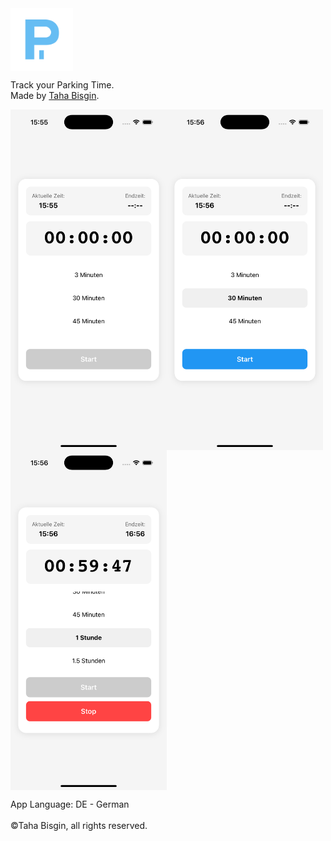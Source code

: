 <img align="center" alt="1" src="https://github.com/tahabisginsoftware/park.time/blob/main/assets/splash-icon.png" width="100"/> 

Track your Parking Time. <br>
Made by [Taha Bisgin](https://tbsvsn.com).

<img align="left" alt="1" src="https://github.com/tahabisginsoftware/park.time/blob/main/assets/public/1.png" width="250"/>
<img align="left" alt="2" src="https://github.com/tahabisginsoftware/park.time/blob/main/assets/public/2.png" width="250"/>
<img align="center" alt="3" src="https://github.com/tahabisginsoftware/park.time/blob/main/assets/public/3.png" width="250"/>

App Language: DE - German <br><br>
©Taha Bisgin, all rights reserved.
